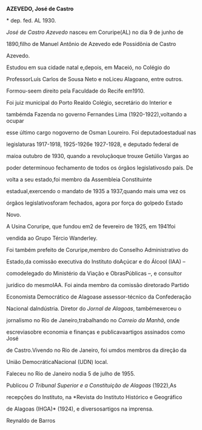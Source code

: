**AZEVEDO, José de Castro**



\* dep. fed. AL 1930.



*José de Castro Azevedo* nasceu em Coruripe(AL) no dia 9 de junho de

1890,filho de Manuel Antônio de Azevedo ede Possidônia de Castro

Azevedo.



Estudou em sua cidade natal e,depois, em Maceió, no Colégio do

ProfessorLuís Carlos de Sousa Neto e noLiceu Alagoano, entre outros.

Formou-seem direito pela Faculdade do Recife em1910.



Foi juiz municipal do Porto Realdo Colégio, secretário do Interior e

tambémda Fazenda no governo Fernandes Lima (1920-1922),voltando a ocupar

esse último cargo nogoverno de Osman Loureiro. Foi deputadoestadual nas

legislaturas 1917-1918, 1925-1926e 1927-1928, e deputado federal de

maioa outubro de 1930, quando a revoluçãoque trouxe Getúlio Vargas ao

poder determinouo fechamento de todos os órgãos legislativosdo país. De

volta a seu estado,foi membro da Assembleia Constituinte

estadual,exercendo o mandato de 1935 a 1937,quando mais uma vez os

órgãos legislativosforam fechados, agora por força do golpedo Estado

Novo.



A Usina Coruripe, que fundou em2 de fevereiro de 1925, em 1941foi

vendida ao Grupo Tércio Wanderley.



Foi também prefeito de Coruripe,membro do Conselho Administrativo do

Estado,da comissão executiva do Instituto doAçúcar e do Álcool (IAA) –

comodelegado do Ministério da Viação e ObrasPúblicas –, e consultor

jurídico do mesmoIAA. Foi ainda membro da comissão diretorado Partido

Economista Democrático de Alagoase assessor-técnico da Confederação

Nacional daIndústria. Diretor do *Jornal de Alagoas*, tambémexerceu o

jornalismo no Rio de Janeiro,trabalhando no *Correio da Manhã*, onde

escreviasobre economia e finanças e publicavaartigos assinados como José

de Castro.Vivendo no Rio de Janeiro, foi umdos membros da direção da

União DemocráticaNacional (UDN) local.



Faleceu no Rio de Janeiro nodia 5 de julho de 1955.



Publicou *O Tribunal Superior e a Constituição de Alagoas* (1922),As

recepções do Instituto, na *Revista do Instituto Histórico e Geográfico

de Alagoas (IHGA)* (1924), e diversosartigos na imprensa.



Reynaldo de Barros



